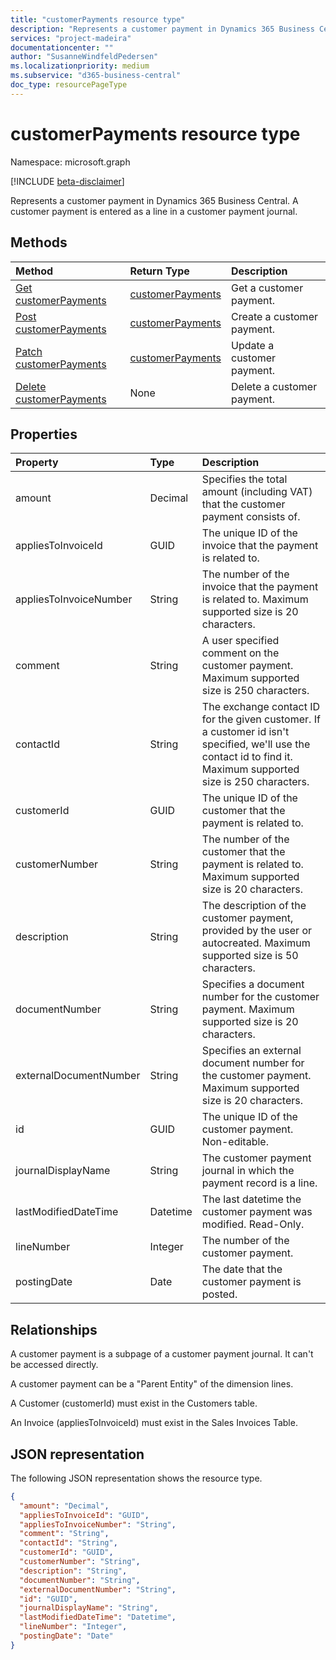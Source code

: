 ```yaml
---
title: "customerPayments resource type"
description: "Represents a customer payment in Dynamics 365 Business Central."
services: "project-madeira"
documentationcenter: ""
author: "SusanneWindfeldPedersen"
ms.localizationpriority: medium
ms.subservice: "d365-business-central"
doc_type: resourcePageType
---
```


# customerPayments resource type

Namespace: microsoft.graph

[!INCLUDE [beta-disclaimer](../../includes/beta-disclaimer.md)]

Represents a customer payment in Dynamics 365 Business Central. A customer payment is entered as a line in a customer payment journal.

## Methods

| Method         | Return Type  |Description|
|:---------------|:-------------|:----------|
|[Get customerPayments](../api/dynamics-customerpayment-get.md)|[customerPayments](dynamics-customerpayment.md)|Get a customer payment.|
|[Post customerPayments](../api/dynamics-create-customerpayment.md)|[customerPayments](dynamics-customerpayment.md)|Create a customer payment.|
|[Patch customerPayments](../api/dynamics-customerpayment-update.md)|[customerPayments](dynamics-customerpayment.md)|Update a customer payment.|
|[Delete customerPayments](../api/dynamics-customerpayment-delete.md)|None|Delete a customer payment.|

## Properties
| Property	   | Type	 |Description|
|:-------------|:--------|:----------|
|amount|Decimal|Specifies the total amount (including VAT) that the customer payment consists of.|
|appliesToInvoiceId|GUID|The unique ID of the invoice that the payment is related to.|
|appliesToInvoiceNumber|String|The number of the invoice that the payment is related to. Maximum supported size is 20 characters.|
|comment|String|A user specified comment on the customer payment. Maximum supported size is 250 characters.|
|contactId|String|The exchange contact ID for the given customer. If a customer id isn't specified, we'll use the contact id to find it. Maximum supported size is 250 characters.|
|customerId|GUID|The unique ID of the customer that the payment is related to.|
|customerNumber|String|The number of the customer that the payment is related to. Maximum supported size is 20 characters.|
|description|String|The description of the customer payment, provided by the user or autocreated. Maximum supported size is 50 characters.|
|documentNumber|String|Specifies a document number for the customer payment. Maximum supported size is 20 characters.|
|externalDocumentNumber|String|Specifies an external document number for the customer payment. Maximum supported size is 20 characters.|
|id|GUID|The unique ID of the customer payment. Non-editable.|
|journalDisplayName|String|The customer payment journal in which the payment record is a line.|
|lastModifiedDateTime|Datetime|The last datetime the customer payment was modified. Read-Only.|
|lineNumber|Integer|The number of the customer payment.|
|postingDate|Date|The date that the customer payment is posted.|

## Relationships
A customer payment is a subpage of a customer payment journal. It can't be accessed directly.

A customer payment can be a "Parent Entity" of the dimension lines.

A Customer (customerId) must exist in the Customers table.

An Invoice (appliesToInvoiceId) must exist in the Sales Invoices Table.


## JSON representation

The following JSON representation shows the resource type.

```json
{
  "amount": "Decimal",
  "appliesToInvoiceId": "GUID",
  "appliesToInvoiceNumber": "String",
  "comment": "String",
  "contactId": "String",
  "customerId": "GUID",
  "customerNumber": "String",
  "description": "String",
  "documentNumber": "String",
  "externalDocumentNumber": "String",
  "id": "GUID",
  "journalDisplayName": "String",
  "lastModifiedDateTime": "Datetime",
  "lineNumber": "Integer",
  "postingDate": "Date"
}
```



